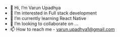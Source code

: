 - 👋 Hi, I’m Varun Upadhya
- 👀 I’m interested in Full stack development
- 🌱 I’m currently learning React Native
- 💞️ I’m looking to collaborate on ...
- 📫 How to reach me - varun.upadhya1@gmail.com

<!---
varunrains/varunrains is a ✨ special ✨ repository because its `README.md` (this file) appears on your GitHub profile.
You can click the Preview link to take a look at your changes.
--->
